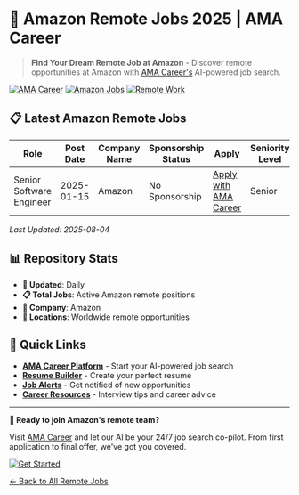 # 🚀 Amazon Remote Jobs 2025 | AMA Career

> **Find Your Dream Remote Job at Amazon** - Discover remote opportunities at Amazon with [AMA Career's](https://amacareer.ai/) AI-powered job search.

[![AMA Career](https://img.shields.io/badge/AMA_Career-AI_Job_Search-blue)](https://amacareer.ai/)
[![Amazon Jobs](https://img.shields.io/badge/Amazon-Remote_Jobs-orange)](https://amacareer.ai/)
[![Remote Work](https://img.shields.io/badge/Remote-Work_2025-green)](https://amacareer.ai/)

## 📋 Latest Amazon Remote Jobs

| Role | Post Date | Company Name | Sponsorship Status | Apply | Seniority Level | Employment Type |
|----------|----------|----------|----------|----------|----------|----------|
| Senior Software Engineer | 2025-01-15 | Amazon | No Sponsorship | [Apply with AMA Career](https://amacareer.ai/) | Senior | Full-Time |


*Last Updated: 2025-08-04*

## 📊 Repository Stats

- **🔄 Updated**: Daily
- **📋 Total Jobs**: Active Amazon remote positions
- **🏢 Company**: Amazon
- **📍 Locations**: Worldwide remote opportunities

## 🔗 Quick Links

- [**AMA Career Platform**](https://amacareer.ai/) - Start your AI-powered job search
- [**Resume Builder**](https://amacareer.ai/) - Create your perfect resume
- [**Job Alerts**](https://amacareer.ai/) - Get notified of new opportunities
- [**Career Resources**](https://amacareer.ai/) - Interview tips and career advice

---

**🎯 Ready to join Amazon's remote team?**

Visit [AMA Career](https://amacareer.ai/) and let our AI be your 24/7 job search co-pilot. From first application to final offer, we've got you covered.

[![Get Started](https://img.shields.io/badge/Get_Started-AMA_Career-orange?style=for-the-badge)](https://amacareer.ai/)

[← Back to All Remote Jobs](../README.md)